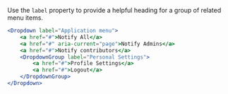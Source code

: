 Use the `label` property to provide a helpful heading for a group of related menu items.

<!-- prettier-ignore-start -->
```jsx
<Dropdown label="Application menu">
    <a href="#">Notify All</a>
    <a href="#" aria-current="page">Notify Admins</a>
    <a href="#">Notify contributors</a>
    <DropdownGroup label="Personal Settings">
        <a href="#">Profile Settings</a>
        <a href="#">Logout</a>
    </DropdownGroup>
</Dropdown>
```
<!-- prettier-ignore-end -->
